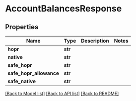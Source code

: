 # AccountBalancesResponse

## Properties
Name | Type | Description | Notes
------------ | ------------- | ------------- | -------------
**hopr** | **str** |  | 
**native** | **str** |  | 
**safe_hopr** | **str** |  | 
**safe_hopr_allowance** | **str** |  | 
**safe_native** | **str** |  | 

[[Back to Model list]](../README.md#documentation-for-models) [[Back to API list]](../README.md#documentation-for-api-endpoints) [[Back to README]](../README.md)

